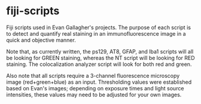 # fiji-scripts
Fiji scripts used in Evan Gallagher's projects. The purpose of each script is to detect and quantify real staining in an immunofluorescence image in a quick and objective manner. 

Note that, as currently written, the ps129, AT8, GFAP, and Iba1 scripts will all be looking for GREEN staining, whereas the NT script will be looking for RED staining. The colocalization analyzer script will look for both red and green. 

Also note that all scripts require a 3-channel fluorescence microscopy image (red+green+blue) as an input. Thresholding values were established based on Evan's images; depending on exposure times and light source intensities, these values may need to be adjusted for your own images. 

